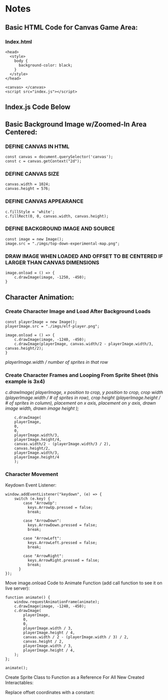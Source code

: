# Notes

## Basic HTML Code for Canvas Game Area:

### Index.html

```
<head>
  <style>
    body {
      background-color: black;
    }
  </style>
</head>

<canvas> </canvas>
<script src="index.js"></script>
```

## Index.js Code Below

## Basic Background Image w/Zoomed-In Area Centered:

### DEFINE CANVAS IN HTML
```
const canvas = document.querySelector('canvas');
const c = canvas.getContext("2d");
```

### DEFINE CANVAS SIZE
```
canvas.width = 1024;
canvas.height = 576;
```

### DEFINE CANVAS APPEARANCE
```
c.fillStyle = 'white';
c.fillRect(0, 0, canvas.width, canvas.height);
```

### DEFINE BACKGROUND IMAGE AND SOURCE
```
const image = new Image();
image.src = "./imgs/top-down-experimental-map.png";
```

### DRAW IMAGE WHEN LOADED AND OFFSET TO BE CENTERED IF LARGER THAN CANVAS DIMENSIONS
```
image.onload = () => {
    c.drawImage(image, -1250, -450);
}
```

## Character Animation:

### Create Character Image and Load After Background Loads
```
const playerImage = new Image();
playerImage.src = "./imgs/elf-player.png";

image.onload = () => {
    c.drawImage(image, -1240, -450);
    c.drawImage(playerImage, canvas.width/2 - playerImage.width/3, canvas.height/2);
}
```
*playerImage.width / number of sprites in that row*

### Create Character Frames and Looping From Sprite Sheet (this example is 3x4)

*c.drawImage(
    playerImage,
    x position to crop,
    y position to crop,
    crop width (playerImage.width / # of sprites in row),
    crop height (playerImage.height / # of sprites in column),
    placement on x axis,
    placement on y axis,
    drawn image width,
    drawn image height
    );*

```
    c.drawImage(
    playerImage,
    0,
    0,
    playerImage.width/3,
    playerImage.height/4,
    canvas.width/2 - (playerImage.width/3 / 2),
    canvas.height/2,
    playerImage.width/3,
    playerImage.height/4
    );
```

### Character Movement

Keydown Event Listener:

```
window.addEventListener("keydown", (e) => {
    switch (e.key) {
        case "ArrowUp":
          keys.ArrowUp.pressed = false;
          break;
    
        case "ArrowDown":
          keys.ArrowDown.pressed = false;
          break;
    
        case "ArrowLeft":
          keys.ArrowLeft.pressed = false;
          break;
    
        case "ArrowRight":
          keys.ArrowRight.pressed = false;
          break;
      }
});
```

Move image.onload Code to Animate Function (add call function to see it on live server):

```
function animate() {
    window.requestAnimationFrame(animate);
    c.drawImage(image, -1240, -450);
    c.drawImage(
        playerImage,
        0,
        0,
        playerImage.width / 3,
        playerImage.height / 4,
        canvas.width / 2 - (playerImage.width / 3) / 2,
        canvas.height / 2,
        playerImage.width / 3,
        playerImage.height / 4,
    );
};

animate();
```

Create Sprite Class to Function as a Reference For All New Created Interactables:


Replace offset coordinates with a constant: